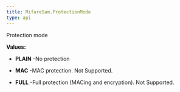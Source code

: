 ```yaml
---
title: MifareSam.ProtectionMode
type: api
---
```



Protection mode

**Values:**

* **PLAIN** -No protection

* **MAC** -MAC protection. Not Supported.

* **FULL** -Full protection (MACing and encryption). Not Supported.

